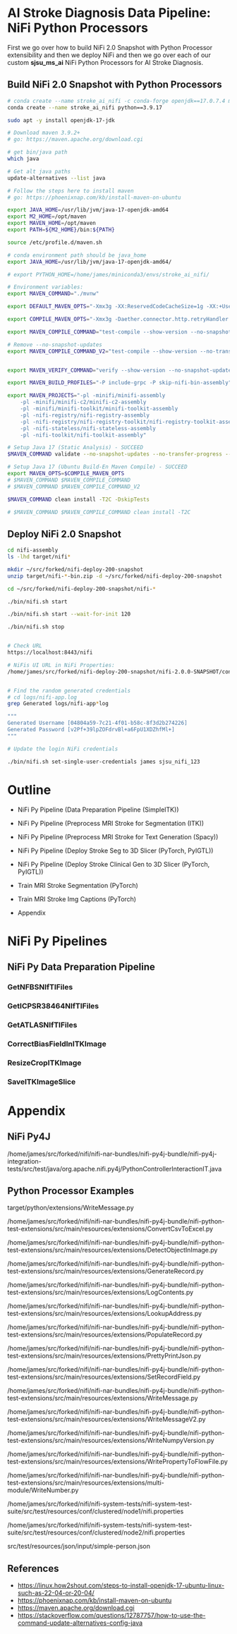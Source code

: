 # AI Stroke Diagnosis Data Pipeline: NiFi Python Processors

First we go over how to build NiFi 2.0 Snapshot with Python Processor extensibility and then we deploy NiFi and then we go over each of our custom **sjsu_ms_ai** NiFi Python Processors for AI Stroke Diagnosis.

## Build NiFi 2.0 Snapshot with Python Processors

~~~bash
# conda create --name stroke_ai_nifi -c conda-forge openjdk==17.0.7.4 maven==3.9.2 python==3.9.17
conda create --name stroke_ai_nifi python==3.9.17

sudo apt -y install openjdk-17-jdk

# Download maven 3.9.2+
# go: https://maven.apache.org/download.cgi

# get bin/java path
which java

# Get alt java paths
update-alternatives --list java

# Follow the steps here to install maven
# go: https://phoenixnap.com/kb/install-maven-on-ubuntu

export JAVA_HOME=/usr/lib/jvm/java-17-openjdk-amd64
export M2_HOME=/opt/maven
export MAVEN_HOME=/opt/maven
export PATH=${M2_HOME}/bin:${PATH}

source /etc/profile.d/maven.sh

# conda environment path should be java_home
export JAVA_HOME=/usr/lib/jvm/java-17-openjdk-amd64/

# export PYTHON_HOME=/home/james/miniconda3/envs/stroke_ai_nifi/

# Environment variables:
export MAVEN_COMMAND="./mvnw"

export DEFAULT_MAVEN_OPTS="-Xmx3g -XX:ReservedCodeCacheSize=1g -XX:+UseG1GC -Dorg.slf4j.simpleLogger.defaultLogLevel=WARN -Daether.connector.http.retryHandler.count=5 -Daether.connector.http.connectionMaxTtl=30"

export COMPILE_MAVEN_OPTS="-Xmx3g -Daether.connector.http.retryHandler.count=5 -Daether.connector.http.connectionMaxTtl=30"

export MAVEN_COMPILE_COMMAND="test-compile --show-version --no-snapshot-updates --no-transfer-progress --fail-fast -pl -:minifi-c2-integration-tests -pl -:minifi-integration-tests -pl -:minifi-assembly -pl -:nifi-assembly -pl -:nifi-kafka-connector-assembly -pl -:nifi-kafka-connector-tests -pl -:nifi-toolkit-encrypt-config -pl -:nifi-toolkit-tls -pl -:nifi-toolkit-assembly -pl -:nifi-registry-assembly -pl -:nifi-registry-toolkit-assembly -pl -:nifi-runtime-manifest -pl -:nifi-runtime-manifest-test -pl -:nifi-stateless-assembly -pl -:nifi-stateless-processor-tests -pl -:nifi-stateless-system-test-suite -pl -:nifi-system-test-suite -pl -:nifi-nar-provider-assembly -pl -:nifi-py4j-integration-tests"

# Remove --no-snapshot-updates
export MAVEN_COMPILE_COMMAND_V2="test-compile --show-version --no-transfer-progress --fail-fast -pl -:minifi-c2-integration-tests -pl -:minifi-integration-tests -pl -:minifi-assembly -pl -:nifi-assembly -pl -:nifi-kafka-connector-assembly -pl -:nifi-kafka-connector-tests -pl -:nifi-toolkit-encrypt-config -pl -:nifi-toolkit-tls -pl -:nifi-toolkit-assembly -pl -:nifi-registry-assembly -pl -:nifi-registry-toolkit-assembly -pl -:nifi-runtime-manifest -pl -:nifi-runtime-manifest-test -pl -:nifi-stateless-assembly -pl -:nifi-stateless-processor-tests -pl -:nifi-stateless-system-test-suite -pl -:nifi-system-test-suite -pl -:nifi-nar-provider-assembly -pl -:nifi-py4j-integration-tests"


export MAVEN_VERIFY_COMMAND="verify --show-version --no-snapshot-updates --no-transfer-progress --fail-fast -D dir-only"

export MAVEN_BUILD_PROFILES="-P include-grpc -P skip-nifi-bin-assembly"

export MAVEN_PROJECTS="-pl -minifi/minifi-assembly
    -pl -minifi/minifi-c2/minifi-c2-assembly
    -pl -minifi/minifi-toolkit/minifi-toolkit-assembly
    -pl -nifi-registry/nifi-registry-assembly
    -pl -nifi-registry/nifi-registry-toolkit/nifi-registry-toolkit-assembly
    -pl -nifi-stateless/nifi-stateless-assembly
    -pl -nifi-toolkit/nifi-toolkit-assembly"

# Setup Java 17 (Static Analysis) - SUCCEED
$MAVEN_COMMAND validate --no-snapshot-updates --no-transfer-progress --fail-fast -P contrib-check -P include-grpc

# Setup Java 17 (Ubuntu Build-En Maven Compile) - SUCCEED
export MAVEN_OPTS=$COMPILE_MAVEN_OPTS
# $MAVEN_COMMAND $MAVEN_COMPILE_COMMAND
# $MAVEN_COMMAND $MAVEN_COMPILE_COMMAND_V2

$MAVEN_COMMAND clean install -T2C -DskipTests

# $MAVEN_COMMAND $MAVEN_COMPILE_COMMAND clean install -T2C
~~~



## Deploy NiFi 2.0 Snapshot

~~~bash
cd nifi-assembly
ls -lhd target/nifi*

mkdir ~/src/forked/nifi-deploy-200-snapshot
unzip target/nifi-*-bin.zip -d ~/src/forked/nifi-deploy-200-snapshot

cd ~/src/forked/nifi-deploy-200-snapshot/nifi-*

./bin/nifi.sh start

./bin/nifi.sh start --wait-for-init 120

./bin/nifi.sh stop


# Check URL
https://localhost:8443/nifi

# NiFis UI URL in NiFi Properties:
/home/james/src/forked/nifi-deploy-200-snapshot/nifi-2.0.0-SNAPSHOT/conf/nifi.properties


# Find the random generated credentials
# cd logs/nifi-app.log
grep Generated logs/nifi-app*log

"""
Generated Username [04804a59-7c21-4f01-b58c-8f3d2b274226]
Generated Password [v2Pf+39lpZOFdrvBl+a6FpU1XDZhfMl+]
"""

# Update the login NiFi credentials

./bin/nifi.sh set-single-user-credentials james sjsu_nifi_123

~~~



# Outline

- NiFi Py Pipeline (Data Preparation Pipeline (SimpleITK))
- NiFi Py Pipeline (Preprocess MRI Stroke for Segmentation (ITK))
- NiFi Py Pipeline (Preprocess MRI Stroke for Text Generation (Spacy))
- NiFi Py Pipeline (Deploy Stroke Seg to 3D Slicer (PyTorch, PyIGTL))
- NiFi Py Pipeline (Deploy Stroke Clinical Gen to 3D Slicer (PyTorch, PyIGTL))

- Train MRI Stroke Segmentation (PyTorch)
- Train MRI Stroke Img Captions (PyTorch)
- Appendix

# NiFi Py Pipelines

## NiFi Py Data Preparation Pipeline

### GetNFBSNIfTIFiles

### GetICPSR38464NIfTIFiles

### GetATLASNIfTIFiles

### CorrectBiasFieldInITKImage

### ResizeCropITKImage

### SaveITKImageSlice


# Appendix

## NiFi Py4J 

/home/james/src/forked/nifi/nifi-nar-bundles/nifi-py4j-bundle/nifi-py4j-integration-tests/src/test/java/org.apache.nifi.py4j/PythonControllerInteractionIT.java

## Python Processor Examples

target/python/extensions/WriteMessage.py



/home/james/src/forked/nifi/nifi-nar-bundles/nifi-py4j-bundle/nifi-python-test-extensions/src/main/resources/extensions/ConvertCsvToExcel.py

/home/james/src/forked/nifi/nifi-nar-bundles/nifi-py4j-bundle/nifi-python-test-extensions/src/main/resources/extensions/DetectObjectInImage.py

/home/james/src/forked/nifi/nifi-nar-bundles/nifi-py4j-bundle/nifi-python-test-extensions/src/main/resources/extensions/GenerateRecord.py

/home/james/src/forked/nifi/nifi-nar-bundles/nifi-py4j-bundle/nifi-python-test-extensions/src/main/resources/extensions/LogContents.py

/home/james/src/forked/nifi/nifi-nar-bundles/nifi-py4j-bundle/nifi-python-test-extensions/src/main/resources/extensions/LookupAddress.py

/home/james/src/forked/nifi/nifi-nar-bundles/nifi-py4j-bundle/nifi-python-test-extensions/src/main/resources/extensions/PopulateRecord.py

/home/james/src/forked/nifi/nifi-nar-bundles/nifi-py4j-bundle/nifi-python-test-extensions/src/main/resources/extensions/PrettyPrintJson.py

/home/james/src/forked/nifi/nifi-nar-bundles/nifi-py4j-bundle/nifi-python-test-extensions/src/main/resources/extensions/SetRecordField.py

/home/james/src/forked/nifi/nifi-nar-bundles/nifi-py4j-bundle/nifi-python-test-extensions/src/main/resources/extensions/WriteMessage.py

/home/james/src/forked/nifi/nifi-nar-bundles/nifi-py4j-bundle/nifi-python-test-extensions/src/main/resources/extensions/WriteMessageV2.py

/home/james/src/forked/nifi/nifi-nar-bundles/nifi-py4j-bundle/nifi-python-test-extensions/src/main/resources/extensions/WriteNumpyVersion.py

/home/james/src/forked/nifi/nifi-nar-bundles/nifi-py4j-bundle/nifi-python-test-extensions/src/main/resources/extensions/WritePropertyToFlowFile.py

/home/james/src/forked/nifi/nifi-nar-bundles/nifi-py4j-bundle/nifi-python-test-extensions/src/main/resources/extensions/multi-module/WriteNumber.py

/home/james/src/forked/nifi/nifi-system-tests/nifi-system-test-suite/src/test/resources/conf/clustered/node1/nifi.properties

/home/james/src/forked/nifi/nifi-system-tests/nifi-system-test-suite/src/test/resources/conf/clustered/node2/nifi.properties




src/test/resources/json/input/simple-person.json

## References

- https://linux.how2shout.com/steps-to-install-openjdk-17-ubuntu-linux-such-as-22-04-or-20-04/
- https://phoenixnap.com/kb/install-maven-on-ubuntu
- https://maven.apache.org/download.cgi
- https://stackoverflow.com/questions/12787757/how-to-use-the-command-update-alternatives-config-java
